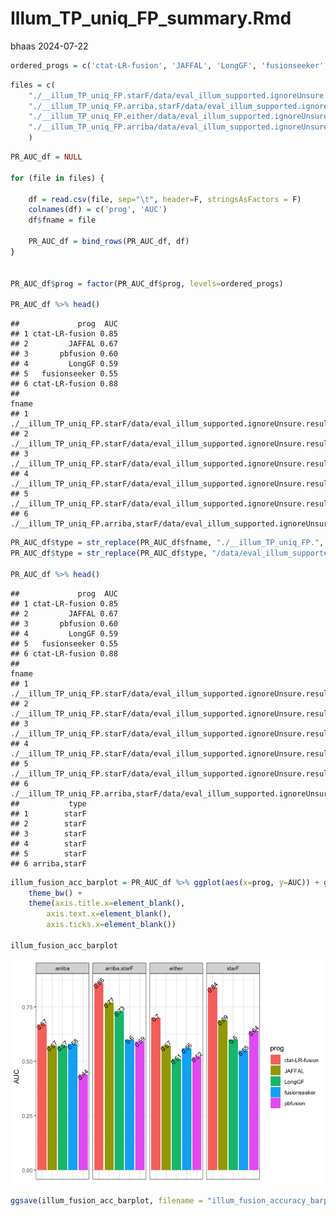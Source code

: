 Illum_TP_uniq_FP_summary.Rmd
================
bhaas
2024-07-22

``` r
ordered_progs = c('ctat-LR-fusion', 'JAFFAL', 'LongGF', 'fusionseeker', 'pbfusion')
```

``` r
files = c(
    "./__illum_TP_uniq_FP.starF/data/eval_illum_supported.ignoreUnsure.results.scored.PR.AUC",
    "./__illum_TP_uniq_FP.arriba,starF/data/eval_illum_supported.ignoreUnsure.results.scored.PR.AUC",
    "./__illum_TP_uniq_FP.either/data/eval_illum_supported.ignoreUnsure.results.scored.PR.AUC",
    "./__illum_TP_uniq_FP.arriba/data/eval_illum_supported.ignoreUnsure.results.scored.PR.AUC"
    )
```

``` r
PR_AUC_df = NULL

for (file in files) {
    
    df = read.csv(file, sep="\t", header=F, stringsAsFactors = F)
    colnames(df) = c('prog', 'AUC')
    df$fname = file

    PR_AUC_df = bind_rows(PR_AUC_df, df)
}


PR_AUC_df$prog = factor(PR_AUC_df$prog, levels=ordered_progs)

PR_AUC_df %>% head()
```

    ##             prog  AUC
    ## 1 ctat-LR-fusion 0.85
    ## 2         JAFFAL 0.67
    ## 3       pbfusion 0.60
    ## 4         LongGF 0.59
    ## 5   fusionseeker 0.55
    ## 6 ctat-LR-fusion 0.88
    ##                                                                                            fname
    ## 1        ./__illum_TP_uniq_FP.starF/data/eval_illum_supported.ignoreUnsure.results.scored.PR.AUC
    ## 2        ./__illum_TP_uniq_FP.starF/data/eval_illum_supported.ignoreUnsure.results.scored.PR.AUC
    ## 3        ./__illum_TP_uniq_FP.starF/data/eval_illum_supported.ignoreUnsure.results.scored.PR.AUC
    ## 4        ./__illum_TP_uniq_FP.starF/data/eval_illum_supported.ignoreUnsure.results.scored.PR.AUC
    ## 5        ./__illum_TP_uniq_FP.starF/data/eval_illum_supported.ignoreUnsure.results.scored.PR.AUC
    ## 6 ./__illum_TP_uniq_FP.arriba,starF/data/eval_illum_supported.ignoreUnsure.results.scored.PR.AUC

``` r
PR_AUC_df$type = str_replace(PR_AUC_df$fname, "./__illum_TP_uniq_FP.", "")
PR_AUC_df$type = str_replace(PR_AUC_df$type, "/data/eval_illum_supported.*$", "")

PR_AUC_df %>% head()
```

    ##             prog  AUC
    ## 1 ctat-LR-fusion 0.85
    ## 2         JAFFAL 0.67
    ## 3       pbfusion 0.60
    ## 4         LongGF 0.59
    ## 5   fusionseeker 0.55
    ## 6 ctat-LR-fusion 0.88
    ##                                                                                            fname
    ## 1        ./__illum_TP_uniq_FP.starF/data/eval_illum_supported.ignoreUnsure.results.scored.PR.AUC
    ## 2        ./__illum_TP_uniq_FP.starF/data/eval_illum_supported.ignoreUnsure.results.scored.PR.AUC
    ## 3        ./__illum_TP_uniq_FP.starF/data/eval_illum_supported.ignoreUnsure.results.scored.PR.AUC
    ## 4        ./__illum_TP_uniq_FP.starF/data/eval_illum_supported.ignoreUnsure.results.scored.PR.AUC
    ## 5        ./__illum_TP_uniq_FP.starF/data/eval_illum_supported.ignoreUnsure.results.scored.PR.AUC
    ## 6 ./__illum_TP_uniq_FP.arriba,starF/data/eval_illum_supported.ignoreUnsure.results.scored.PR.AUC
    ##           type
    ## 1        starF
    ## 2        starF
    ## 3        starF
    ## 4        starF
    ## 5        starF
    ## 6 arriba,starF

``` r
illum_fusion_acc_barplot = PR_AUC_df %>% ggplot(aes(x=prog, y=AUC)) + geom_col(aes(fill=prog)) + facet_wrap(~type, ncol=4) +
    theme_bw() +
    theme(axis.title.x=element_blank(),
        axis.text.x=element_blank(),
        axis.ticks.x=element_blank())

illum_fusion_acc_barplot 
```

![](Illum_TP_uniq_FP_summary_files/figure-gfm/unnamed-chunk-5-1.png)<!-- -->

``` r
ggsave(illum_fusion_acc_barplot, filename = "illum_fusion_accuracy_barplot.svg", width=7, height=3.5)
```
